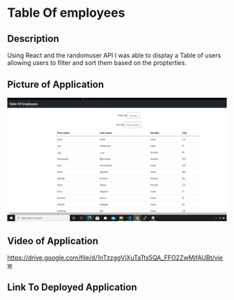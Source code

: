 # Table Of employees

## Description

Using React and the randomuser API I was able to display a Table of users allowing users to filter and sort them based on the propterties. 

## Picture of Application

![](table.png)

## Video of Application

https://drive.google.com/file/d/1nTzzggVjXuTaTts5QA_FFO2ZwMifAUBt/view


## Link To Deployed Application